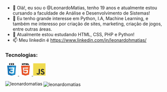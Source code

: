 - 👋 Olá!, eu sou o @LeonardoMatias, tenho 19 anos e atualmente estou cursando a faculdade de Análise e Desenvolvimento de Sistemas!
- 👀 Eu tenho grande interesse em Python, I.A, Machine Learning, e também me interesso por criação de sites, marketing, criação de jogos, entre outras áreas.
- 🌱 Atualmente estou estudando HTML, CSS, PHP e Python!
- 📫 Meu linkedin é https://www.linkedin.com/in/leonardohmatias/


<h3 align="left">Tecnologias:</h3>
<p align="left"> <a href="https://www.w3schools.com/css/" target="_blank" rel="noreferrer"> <img src="https://raw.githubusercontent.com/devicons/devicon/master/icons/css3/css3-original-wordmark.svg" alt="css3" width="40" height="40"/> </a> <a href="https://www.w3.org/html/" target="_blank" rel="noreferrer"> <img src="https://raw.githubusercontent.com/devicons/devicon/master/icons/html5/html5-original-wordmark.svg" alt="html5" width="40" height="40"/> </a> <a href="https://developer.mozilla.org/en-US/docs/Web/JavaScript" target="_blank" rel="noreferrer"> <img src="https://raw.githubusercontent.com/devicons/devicon/master/icons/javascript/javascript-original.svg" alt="javascript" width="40" height="40"/> </a> </p>

<p><img align="left" src="https://github-readme-stats.vercel.app/api/top-langs?username=leonardomatias&show_icons=true&locale=en&layout=compact" alt="leonardomatias" /></p>

<p>&nbsp;<img align="center" src="https://github-readme-stats.vercel.app/api?username=leonardomatias&show_icons=true&locale=en" alt="leonardomatias" /></p
